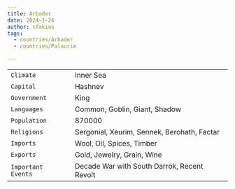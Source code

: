 ```yaml
---
title: Arbader
date: 2024-1-26
author: sfakias
tags:
  - countries/Arbader
  - countries/Palaurim

---
```

| | |
| --- | --- |
| `Climate` | Inner Sea |
| `Capital` | Hashnev |
| `Government` | King |
| `Languages` | Common, Goblin, Giant, Shadow |
| `Population` | 870000 |
| `Religions` | Sergonial, Xeurim, Sennek, Berohath, Factar |
| `Imports` | Wool, Oil, Spices, Timber |
| `Exports` | Gold, Jewelry,  Grain, Wine |
| `Important Events` | Decade War with South Darrok, Recent Revolt |
